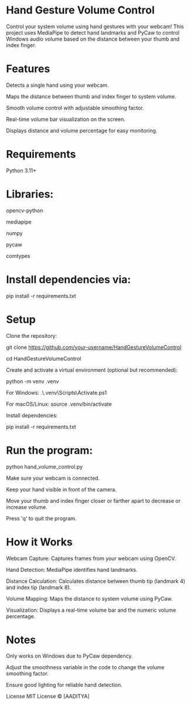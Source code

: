 # Hand Gesture Volume Control

Control your system volume using hand gestures with your webcam! This project uses MediaPipe to detect hand landmarks and PyCaw to control Windows audio volume based on the distance between your thumb and index finger.

# Features

Detects a single hand using your webcam.

Maps the distance between thumb and index finger to system volume.

Smooth volume control with adjustable smoothing factor.

Real-time volume bar visualization on the screen.

Displays distance and volume percentage for easy monitoring.

# Requirements

Python 3.11+

# Libraries:

opencv-python

mediapipe

numpy

pycaw

comtypes

# Install dependencies via:

pip install -r requirements.txt

# Setup

Clone the repository:

git clone https://github.com/your-username/HandGestureVolumeControl

cd HandGestureVolumeControl


Create and activate a virtual environment (optional but recommended):

python -m venv .venv

For Windows: .\\.venv\Scripts\Activate.ps1

For macOS/Linux:  source .venv/bin/activate


Install dependencies:

pip install -r requirements.txt


# Run the program:

python hand_volume_control.py


Make sure your webcam is connected.

Keep your hand visible in front of the camera.

Move your thumb and index finger closer or farther apart to decrease or increase volume.

Press 'q' to quit the program.

# How it Works

Webcam Capture: Captures frames from your webcam using OpenCV.

Hand Detection: MediaPipe identifies hand landmarks.

Distance Calculation: Calculates distance between thumb tip (landmark 4) and index tip (landmark 8).

Volume Mapping: Maps the distance to system volume using PyCaw.

Visualization: Displays a real-time volume bar and the numeric volume percentage.

# Notes

Only works on Windows due to PyCaw dependency.

Adjust the smoothness variable in the code to change the volume smoothing factor.

Ensure good lighting for reliable hand detection.

License
MIT License © [AADITYA]
